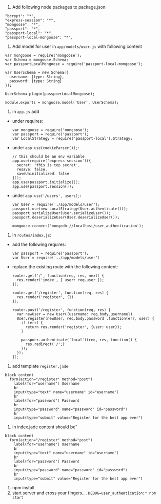 1. Add following node packages to package.json

  ```
  "bcrypt": "*",
  "express-session": "*",
  "mongoose": "*",
  "passport": "*",
  "passport-local": "*",
  "passport-local-mongoose": "*",
  ```

1. Add model for user in `app/models/user.js` with following content

  ```
  var mongoose = require('mongoose');
  var Schema = mongoose.Schema;
  var passportLocalMongoose = require('passport-local-mongoose');

  var UserSchema = new Schema({
    username: {type: String},
    password: {type: String}
  });

  UserSchema.plugin(passpoerLocalMongoose);

  module.exports = mongoose.model('User', UserSchema);
  ```

1. in `app.js` add
  * under requires:

    ```
    var mongoose = require('mongoose');
    var passport = require('passport');
    var LocalStrategy = require('passport-local').Strategy;
    ```

  * under `app.use(cookieParser());`:

    ```
    // this should be an env variable
    app.use(require('express-session')({
      secret: 'this is top secret',
      resave: false,
      saveUninitialized: false
    }));
    app.use(passport.initialize());
    app.use(passport.session());
    ```

  * under `app.use('/users', users);`:

    ```
    var User = require('./app/models/user');
    passport.use(new LocalStrategy(User.authenticate()));
    passport.serializeUser(User.serializeUser());
    passport.deserializeUser(User.deserializeUser());

    mongoose.connect('mongodb://localhost/user_authentication');
    ```

1. in `routes/index.js`:
  * add the following requires:

    ```
    var passport = require('passport');
    var User = require('../app/models/user')
    ```

  * replace the existing route with the following content:

    ```
    router.get('/', function(req, res, next) {
      res.render('index', { user: req.user });
    });

    router.get('/register', function(req, res) {
      res.render('register', {})
    });

    router.post('/register', function(req, res) {
      var newUser = new User({username: req.body.username})
      User.register(newUser, req.body.password .function(err, user) {
        if (err) {
          return res.render('register', {user: user});
        }

        passpoer.authenticate('local')(req, res, function() {
          res.redirect('/';)
        });
      });
    });
    ```

1. add template `register.jade`

  ```
  block content
    form(action="/register" method="post")
      label(for="username") Username
      br
      input(type="text" name="username" id="username")
      br
      label(for="password") Password
      br
      input(type="password" name="password" id="password")
      br
      input(type="submit" value="Register for the best app ever")
  ```

1. in index.jade content should be"

  ```
  block content
    form(action="/register" method="post")
      label(for="username") Username
      br
      input(type="text" name="username" id="username")
      br
      label(for="password") Password
      br
      input(type="password" name="password" id="password")
      br
      input(type="submit" value="Register for the best app ever")
  ```

1. npm install
1. start server and cross your fingers.... `DEBUG=user_authentication:* npm start`

